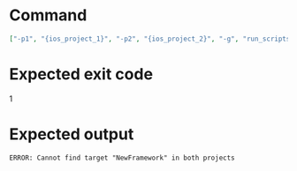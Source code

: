 # Command
```json
["-p1", "{ios_project_1}", "-p2", "{ios_project_2}", "-g", "run_scripts", "-t", "NewFramework", "-f", "console", "-v"]
```

# Expected exit code
1

# Expected output
```
ERROR: Cannot find target "NewFramework" in both projects

```
